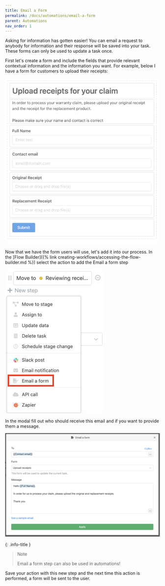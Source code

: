 ```yaml
---
title: Email a Form
permalink: /docs/automations/email-a-form
parent: Automations
nav_order: 1
---
```

Asking for information has gotten easier! You can email a request to anybody for information and their response will be
saved into your task. These forms can only be used to update a task once.

First let's create a form and include the fields that provide relevant contextual information and the information you
want. For example, below I have a form for customers to upload their receipts:

![](/assets/images/a097c18-upload-receipts-form.png)

Now that we have the form users will use, let's add it into our process. In the [Flow Builder]({% link
creating-workflows/accessing-the-flow-builder.md %}) select the action to add the Email a form step

![](/assets/images/fc22301-email-a-form-step.png)

In the modal fill out who should receive this email and if you want to provide them a message.

![](/assets/images/2a51315-email-a-form.png)

{: .info-title }
> Note
>
> Email a form step can also be used in automations!

Save your action with this new step and the next time this action is performed, a form will be sent to the user.
